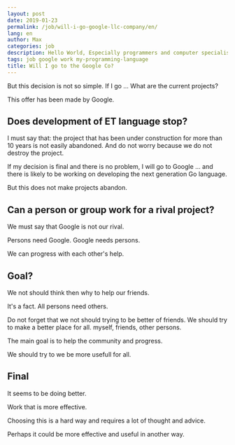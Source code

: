 ```yaml
---
layout: post
date: 2019-01-23
permalink: /job/will-i-go-google-llc-company/en/
lang: en
author: Max
categories: job
description: Hello World, Especially programmers and computer specialists.
tags: job google work my-programming-language
title: Will I go to the Google Co?
---
```


But this decision is not so simple.
If I go ... What are the current projects?

This offer has been made by Google.

## Does development of ET language stop?

I must say that: the project that has been under construction for more than 10 years is not easily abandoned.
And do not worry because we do not destroy the project.

If my decision is final and there is no problem, I will go to Google ... and there is likely to be working on developing the next generation Go language.

But this does not make projects abandon.

## Can a person or group work for a rival project?

We must say that Google is not our rival.

Persons need Google.
Google needs persons.

We can progress with each other's help.

## Goal?
We not should think then why to help our friends.

It's a fact.
All persons need others.

Do not forget that we not should trying to be better of friends.
We should try to make a better place for all.
myself, friends, other persons.

The main goal is to help the community and progress.

We should try to we be more usefull for all.

## Final

It seems to be doing better.

Work that is more effective.

Choosing this is a hard way and requires a lot of thought and advice.

Perhaps it could be more effective and useful in another way.
